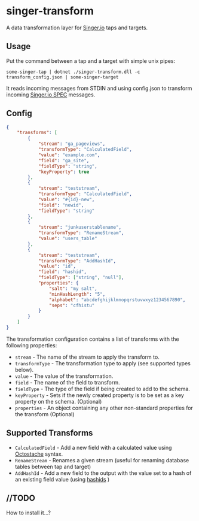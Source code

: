 # singer-transform
A data transformation layer for [Singer.io](https://www.singer.io/) taps and targets.


## Usage
Put the command between a tap and a target with simple unix pipes:
```
some-singer-tap | dotnet ./singer-transform.dll -c transform_config.json | some-singer-target
```
It reads incoming messages from STDIN and using config.json to transform incoming [Singer.io SPEC](https://github.com/singer-io/getting-started) messages.


## Config
```json
{
    "transforms": [
        {
            "stream": "ga_pageviews",
            "transformType": "CalculatedField",
            "value": "example.com",
            "field": "ga_site",
            "fieldType": "string",
            "keyProperty": true
        },
        {
            "stream": "teststream",
            "transformType": "CalculatedField",
            "value": "#{id}-new",
            "field": "newid",
            "fieldType": "string"
        },
        {
            "stream": "junkuserstablename",
            "transformType": "RenameStream",
            "value": "users_table"
        },
        {
            "stream": "teststream",
            "transformType": "AddHashId",
            "value": "id",
            "field": "hashid",
            "fieldType": ["string", "null"],
            "properties": {
                "salt": "my salt",
                "minHashLength": "5",
                "alphabet": "abcdefghijklmnopqrstuvwxyz1234567890",
                "seps": "cfhistu"
            }
        }
    ]
}
```

The transformation configuration contains a list of transforms with the following properties:
- `stream` - The name of the stream to apply the transform to.
- `transformType` - The transformation type to apply (see supported types below).
- `value` -  The value of the transformation.
- `field` - The name of the field to transform.
- `fieldType` - The type of the field if being created to add to the schema.
- `keyProperty` - Sets if the newly created property is to be set as a key property on the schema. (Optional)
- `properties` - An object containing any other non-standard properties for the transform (Optional)


## Supported Transforms
- `CalculatedField` - Add a new field with a calculated value using [Octostache](https://github.com/OctopusDeploy/Octostache) syntax.
- `RenameStream` - Renames a given stream (useful for renaming database tables between tap and target)
- `AddHashId` - Add a new field to the output with the value set to a hash of an existing field value (using [hashids](https://hashids.org/net/) )


## //TODO
How to install it...?
